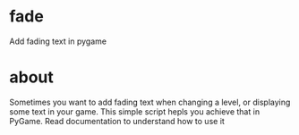 # fade
Add fading text in pygame

# about
Sometimes you want to add fading text when changing a level, or displaying some text in your game. This simple script hepls you achieve that 
in PyGame. Read documentation to understand how to use it
